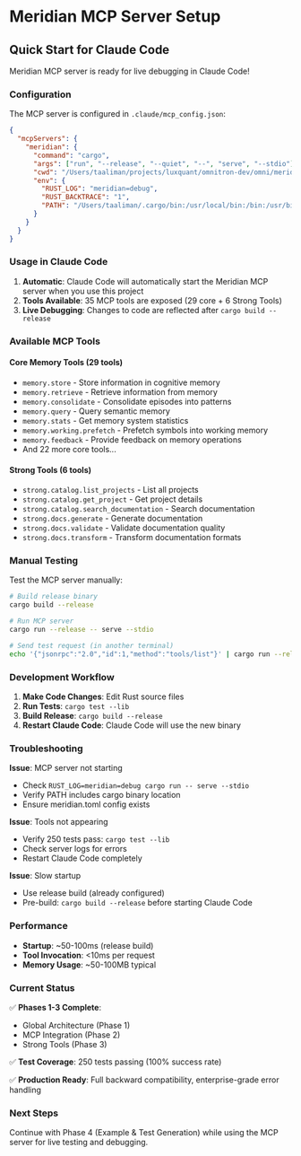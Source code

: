 # Meridian MCP Server Setup

## Quick Start for Claude Code

Meridian MCP server is ready for live debugging in Claude Code!

### Configuration

The MCP server is configured in `.claude/mcp_config.json`:

```json
{
  "mcpServers": {
    "meridian": {
      "command": "cargo",
      "args": ["run", "--release", "--quiet", "--", "serve", "--stdio"],
      "cwd": "/Users/taaliman/projects/luxquant/omnitron-dev/omni/meridian",
      "env": {
        "RUST_LOG": "meridian=debug",
        "RUST_BACKTRACE": "1",
        "PATH": "/Users/taaliman/.cargo/bin:/usr/local/bin:/bin:/usr/bin"
      }
    }
  }
}
```

### Usage in Claude Code

1. **Automatic**: Claude Code will automatically start the Meridian MCP server when you use this project
2. **Tools Available**: 35 MCP tools are exposed (29 core + 6 Strong Tools)
3. **Live Debugging**: Changes to code are reflected after `cargo build --release`

### Available MCP Tools

#### Core Memory Tools (29 tools)
- `memory.store` - Store information in cognitive memory
- `memory.retrieve` - Retrieve information from memory
- `memory.consolidate` - Consolidate episodes into patterns
- `memory.query` - Query semantic memory
- `memory.stats` - Get memory system statistics
- `memory.working.prefetch` - Prefetch symbols into working memory
- `memory.feedback` - Provide feedback on memory operations
- And 22 more core tools...

#### Strong Tools (6 tools)
- `strong.catalog.list_projects` - List all projects
- `strong.catalog.get_project` - Get project details
- `strong.catalog.search_documentation` - Search documentation
- `strong.docs.generate` - Generate documentation
- `strong.docs.validate` - Validate documentation quality
- `strong.docs.transform` - Transform documentation formats

### Manual Testing

Test the MCP server manually:

```bash
# Build release binary
cargo build --release

# Run MCP server
cargo run --release -- serve --stdio

# Send test request (in another terminal)
echo '{"jsonrpc":"2.0","id":1,"method":"tools/list"}' | cargo run --release -- serve --stdio
```

### Development Workflow

1. **Make Code Changes**: Edit Rust source files
2. **Run Tests**: `cargo test --lib`
3. **Build Release**: `cargo build --release`
4. **Restart Claude Code**: Claude Code will use the new binary

### Troubleshooting

**Issue**: MCP server not starting
- Check `RUST_LOG=meridian=debug cargo run -- serve --stdio`
- Verify PATH includes cargo binary location
- Ensure meridian.toml config exists

**Issue**: Tools not appearing
- Verify 250 tests pass: `cargo test --lib`
- Check server logs for errors
- Restart Claude Code completely

**Issue**: Slow startup
- Use release build (already configured)
- Pre-build: `cargo build --release` before starting Claude Code

### Performance

- **Startup**: ~50-100ms (release build)
- **Tool Invocation**: <10ms per request
- **Memory Usage**: ~50-100MB typical

### Current Status

✅ **Phases 1-3 Complete**:
- Global Architecture (Phase 1)
- MCP Integration (Phase 2)
- Strong Tools (Phase 3)

✅ **Test Coverage**: 250 tests passing (100% success rate)

✅ **Production Ready**: Full backward compatibility, enterprise-grade error handling

### Next Steps

Continue with Phase 4 (Example & Test Generation) while using the MCP server for live testing and debugging.
